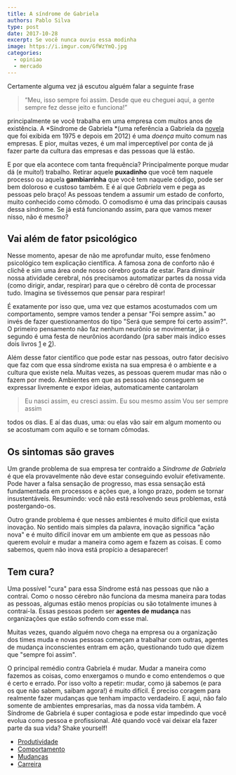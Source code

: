 ```yaml
---
title: A síndrome de Gabriela
authors: Pablo Silva
type: post
date: 2017-10-28
excerpt: Se você nunca ouviu essa modinha
image: https://i.imgur.com/GfWzYmQ.jpg
categories:
  - opiniao
  - mercado
---
```


Certamente alguma vez já escutou alguém falar a seguinte frase

> “Meu, isso sempre foi assim. Desde que eu cheguei aqui, a gente sempre fez desse
> jeito e funciona!”

principalmente se você trabalha em uma empresa com muitos anos de existência. A
*Síndrome de Gabriela *(uma referência a Gabriela da
[novela](https://pt.wikipedia.org/wiki/Gabriela_(2012)) que foi exibida em 1975
e depois em 2012) é uma *doença* muito comum nas empresas. E pior, muitas vezes,
é um mal imperceptível por conta de já fazer parte da cultura das empresas e das
pessoas que lá estão.

E por que ela acontece com tanta frequência? Principalmente porque mudar dá (e
muito!) trabalho. Retirar aquele **puxadinho** que você tem naquele processo ou
aquela **gambiarrinha** que você tem naquele código, pode ser bem doloroso e
custoso também. E é aí que *Gabriela* vem e pega as pessoas pelo braço! As
pessoas tendem a assumir um estado de conforto, muito conhecido como cômodo. O
comodismo é uma das principais causas dessa síndrome. Se já está funcionando
assim, para que vamos mexer nisso, não é mesmo?

## Vai além de fator psicológico

Nesse momento, apesar de não me aprofundar muito, esse fenômeno psicológico tem
explicação científica. A famosa zona de conforto não é clichê e sim uma área
onde nosso cérebro gosta de estar. Para diminuir nossa atividade cerebral, nós
precisamos automatizar partes da nossa vida (como dirigir, andar, respirar) para
que o cérebro dê conta de processar tudo. Imagina se tivéssemos que pensar para
respirar!

É exatamente por isso que, uma vez que estamos acostumados com um comportamento,
sempre vamos tender a pensar "Foi sempre assim." ao invés de fazer
questionamentos do tipo "Será que sempre foi certo assim?". O primeiro
pensamento não faz nenhum neurônio se movimentar, já o segundo é uma festa de
neurônios acordando (pra saber mais indico esses dois livros [1](https://www.amazon.com.br/Thinking-Fast-Slow-Daniel-Kahneman/dp/0374533555)
e [2](https://www.amazon.com.br/Power-Habit-What-Life-Business/dp/081298160X/ref=pd_lpo_sbs_14_t_2?_encoding=UTF8&psc=1&refRID=Z8K0B5YVS6BJWWD11NXM)).

Além desse fator científico que pode estar nas pessoas, outro fator decisivo que
faz com que essa síndrome exista na sua empresa é o ambiente e a cultura que
existe nela. Muitas vezes, as pessoas querem mudar mas não o fazem por medo.
Ambientes em que as pessoas não conseguem se expressar livremente e expor
ideias, automaticamente cantarolam

> Eu nasci assim, eu cresci assim. Eu sou mesmo assim Vou ser sempre assim

todos os dias. E aí das duas, uma: ou elas vão sair em algum momento ou se
acostumam com aquilo e se tornam cômodas.

## Os sintomas são graves

Um grande problema de sua empresa ter contraído a *Síndrome de Gabriela* é que
ela provavelmente não deve estar conseguindo evoluir efetivamente. Pode haver a
falsa sensação de progresso, mas essa sensação está fundamentada em processos e
ações que, a longo prazo, podem se tornar insustentáveis. Resumindo: você não
está resolvendo seus problemas, está postergando-os.

Outro grande problema é que nesses ambientes é muito difícil que exista
inovação. No sentido mais simples da palavra, inovação significa "ação nova" e é
muito difícil inovar em um ambiente em que as pessoas não querem evoluir e mudar
a maneira como agem e fazem as coisas. E como sabemos, quem não inova está
propício a desaparecer!

## Tem cura?

Uma possível "cura" para essa Síndrome está nas pessoas que não a contrai. Como
o nosso cérebro não funciona da mesma maneira para todas as pessoas, algumas
estão menos propícias ou são totalmente imunes à contraí-la. Essas pessoas podem
ser **agentes de mudança** nas organizações que estão sofrendo com esse mal.

Muitas vezes, quando alguém novo chega na empresa ou a organização dos times
muda e novas pessoas começam a trabalhar com outras, agentes de mudança
inconscientes entram em ação, questionando tudo que dizem que "sempre foi
assim".

O principal remédio contra Gabriela é mudar. Mudar a maneira como fazemos as
coisas, como enxergamos o mundo e como entendemos o que é certo e errado. Por
isso volto a repetir: mudar, como já sabemos (e para os que não sabem, saibam
agora!) é muito difícil. É preciso coragem para realmente fazer mudanças que
tenham impacto verdadeiro. E aqui, não falo somente de ambientes empresarias,
mas da nossa vida também. A Síndrome de Gabriela é super contagiosa e pode estar
impedindo que você evolua como pessoa e profissional. Até quando você vai deixar
ela fazer parte da sua vida? Shake yourself!

* [Produtividade](https://medium.com/tag/produtividade?source=post)
* [Comportamento](https://medium.com/tag/comportamento?source=post)
* [Mudanças](https://medium.com/tag/mudanÃ§as?source=post)
* [Carreira](https://medium.com/tag/carreira?source=post)

